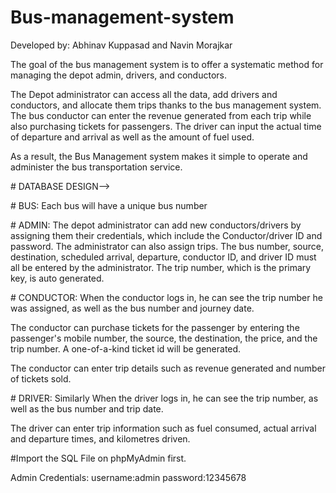 ﻿# Bus-management-system
 
 Developed by: Abhinav Kuppasad and Navin Morajkar
 
The goal of the bus management system is to offer a systematic method for managing the depot admin, drivers, and conductors.

The Depot administrator can access all the data, add drivers and conductors, and allocate them trips thanks to the bus management system. The bus conductor can enter the revenue generated from each trip while also purchasing tickets for passengers.
The driver can input the actual time of departure and arrival as well as the amount of fuel used.

As a result, the Bus Management system makes it simple to operate and administer the bus transportation service.

﻿# DATABASE DESIGN-->

﻿# BUS:
Each bus will have a unique bus number


﻿# ADMIN:
The depot administrator can add new conductors/drivers by assigning them their credentials, which include the Conductor/driver ID and password. The administrator can also assign trips.
The bus number, source, destination, scheduled arrival, departure, conductor ID, and driver ID must all be entered by the administrator. The trip number, which is the primary key, is auto generated.

﻿# CONDUCTOR:
When the conductor logs in, he can see the trip number he was assigned, as well as the bus number and journey date.

The conductor can purchase tickets for the passenger by entering the passenger's mobile number, the source, the destination, the price, and the trip number. A one-of-a-kind ticket id will be generated.

The conductor can enter trip details such as revenue generated and number of tickets sold.

﻿# DRIVER:
Similarly When the driver logs in, he can see the trip number, as well as the bus number and trip date.

The driver can enter trip information such as fuel consumed, actual arrival and departure times, and kilometres driven.


﻿#Import the SQL File on phpMyAdmin first.

Admin Credentials:
username:admin
password:12345678
